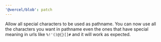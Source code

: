 ```yaml
---
'@vercel/blob': patch
---
```


Allow all special characters to be used as pathname.
You can now use all the characters you want in pathname even the ones that have
special meaning in urls like `%!'()@{}[]#` and it will work as expected.
